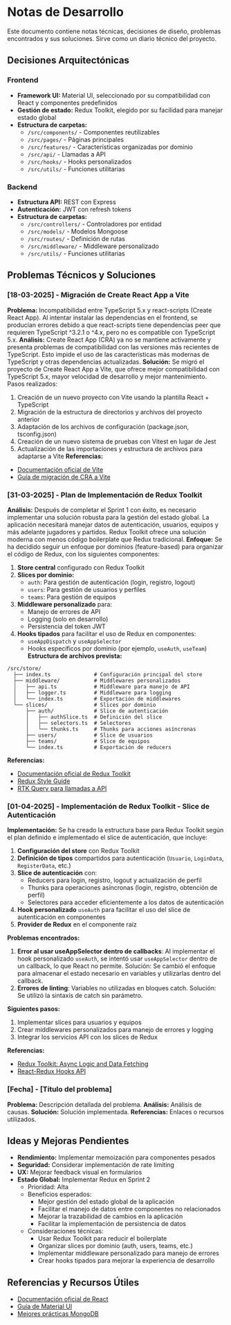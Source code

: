 # Notas de Desarrollo

Este documento contiene notas técnicas, decisiones de diseño, problemas encontrados y sus soluciones. Sirve como un diario técnico del proyecto.

## Decisiones Arquitectónicas

### Frontend
- **Framework UI:** Material UI, seleccionado por su compatibilidad con React y componentes predefinidos
- **Gestión de estado:** Redux Toolkit, elegido por su facilidad para manejar estado global
- **Estructura de carpetas:**
  - `/src/components/` - Componentes reutilizables
  - `/src/pages/` - Páginas principales
  - `/src/features/` - Características organizadas por dominio
  - `/src/api/` - Llamadas a API
  - `/src/hooks/` - Hooks personalizados
  - `/src/utils/` - Funciones utilitarias

### Backend
- **Estructura API:** REST con Express
- **Autenticación:** JWT con refresh tokens
- **Estructura de carpetas:**
  - `/src/controllers/` - Controladores por entidad
  - `/src/models/` - Modelos Mongoose
  - `/src/routes/` - Definición de rutas
  - `/src/middleware/` - Middleware personalizado
  - `/src/utils/` - Funciones utilitarias

## Problemas Técnicos y Soluciones

### [18-03-2025] - Migración de Create React App a Vite
**Problema:** Incompatibilidad entre TypeScript 5.x y react-scripts (Create React App). Al intentar instalar las dependencias en el frontend, se producían errores debido a que react-scripts tiene dependencias peer que requieren TypeScript ^3.2.1 o ^4.x, pero no es compatible con TypeScript 5.x.
**Análisis:** Create React App (CRA) ya no se mantiene activamente y presenta problemas de compatibilidad con las versiones más recientes de TypeScript. Esto impide el uso de las características más modernas de TypeScript y otras dependencias actualizadas.
**Solución:** Se migró el proyecto de Create React App a Vite, que ofrece mejor compatibilidad con TypeScript 5.x, mayor velocidad de desarrollo y mejor mantenimiento. Pasos realizados:
1. Creación de un nuevo proyecto con Vite usando la plantilla React + TypeScript
2. Migración de la estructura de directorios y archivos del proyecto anterior
3. Adaptación de los archivos de configuración (package.json, tsconfig.json)
4. Creación de un nuevo sistema de pruebas con Vitest en lugar de Jest
5. Actualización de las importaciones y estructura de archivos para adaptarse a Vite
**Referencias:** 
- [Documentación oficial de Vite](https://vitejs.dev/guide/)
- [Guía de migración de CRA a Vite](https://vitejs.dev/guide/migration-from-cra.html)

### [31-03-2025] - Plan de Implementación de Redux Toolkit
**Análisis:** Después de completar el Sprint 1 con éxito, es necesario implementar una solución robusta para la gestión del estado global. La aplicación necesitará manejar datos de autenticación, usuarios, equipos y más adelante jugadores y partidos. Redux Toolkit ofrece una solución moderna con menos código boilerplate que Redux tradicional.
**Enfoque:** Se ha decidido seguir un enfoque por dominios (feature-based) para organizar el código de Redux, con los siguientes componentes:
1. **Store central** configurado con Redux Toolkit
2. **Slices por dominio:** 
   - `auth`: Para gestión de autenticación (login, registro, logout)
   - `users`: Para gestión de usuarios y perfiles
   - `teams`: Para gestión de equipos
3. **Middleware personalizado** para:
   - Manejo de errores de API
   - Logging (solo en desarrollo)
   - Persistencia del token JWT
4. **Hooks tipados** para facilitar el uso de Redux en componentes:
   - `useAppDispatch` y `useAppSelector`
   - Hooks específicos por dominio (por ejemplo, `useAuth`, `useTeam`)
**Estructura de archivos prevista:**
```
/src/store/
  ├── index.ts              # Configuración principal del store
  ├── middleware/           # Middlewares personalizados
  │   ├── api.ts            # Middleware para manejo de API
  │   ├── logger.ts         # Middleware para logging
  │   └── index.ts          # Exportación de middlewares
  └── slices/               # Slices por dominio
      ├── auth/             # Slice de autenticación
      │   ├── authSlice.ts  # Definición del slice
      │   ├── selectors.ts  # Selectores
      │   └── thunks.ts     # Thunks para acciones asíncronas
      ├── users/            # Slice de usuarios
      ├── teams/            # Slice de equipos
      └── index.ts          # Exportación de reducers
```
**Referencias:**
- [Documentación oficial de Redux Toolkit](https://redux-toolkit.js.org/)
- [Redux Style Guide](https://redux.js.org/style-guide/style-guide)
- [RTK Query para llamadas a API](https://redux-toolkit.js.org/rtk-query/overview)

### [01-04-2025] - Implementación de Redux Toolkit - Slice de Autenticación
**Implementación:** Se ha creado la estructura base para Redux Toolkit según el plan definido e implementado el slice de autenticación, que incluye:
1. **Configuración del store** con Redux Toolkit
2. **Definición de tipos** compartidos para autenticación (`Usuario`, `LoginData`, `RegisterData`, etc.) 
3. **Slice de autenticación** con:
   - Reducers para login, registro, logout y actualización de perfil 
   - Thunks para operaciones asíncronas (login, registro, obtención de perfil)
   - Selectores para acceder eficientemente a los datos de autenticación
4. **Hook personalizado** `useAuth` para facilitar el uso del slice de autenticación en componentes
5. **Provider de Redux** en el componente raíz

**Problemas encontrados:**
1. **Error al usar useAppSelector dentro de callbacks**: Al implementar el hook personalizado `useAuth`, se intentó usar `useAppSelector` dentro de un callback, lo que React no permite. Solución: Se cambió el enfoque para almacenar el estado necesario en variables y utilizarlas dentro del callback.
2. **Errores de linting**: Variables no utilizadas en bloques catch. Solución: Se utilizó la sintaxis de catch sin parámetro.

**Siguientes pasos:**
1. Implementar slices para usuarios y equipos
2. Crear middlewares personalizados para manejo de errores y logging
3. Integrar los servicios API con los slices de Redux

**Referencias:**
- [Redux Toolkit: Async Logic and Data Fetching](https://redux-toolkit.js.org/tutorials/rtk-query)
- [React-Redux Hooks API](https://react-redux.js.org/api/hooks)

### [Fecha] - [Título del problema]
**Problema:** Descripción detallada del problema.
**Análisis:** Análisis de causas.
**Solución:** Solución implementada.
**Referencias:** Enlaces o recursos utilizados.

## Ideas y Mejoras Pendientes

- **Rendimiento:** Implementar memoización para componentes pesados
- **Seguridad:** Considerar implementación de rate limiting
- **UX:** Mejorar feedback visual en formularios
- **Estado Global:** Implementar Redux en Sprint 2
  - Prioridad: Alta
  - Beneficios esperados:
    - Mejor gestión del estado global de la aplicación
    - Facilitar el manejo de datos entre componentes no relacionados
    - Mejorar la trazabilidad de cambios en la aplicación
    - Facilitar la implementación de persistencia de datos
  - Consideraciones técnicas:
    - Usar Redux Toolkit para reducir el boilerplate
    - Organizar slices por dominio (auth, users, teams, etc.)
    - Implementar middleware personalizado para manejo de errores
    - Crear hooks tipados para mejorar la experiencia de desarrollo

## Referencias y Recursos Útiles

- [Documentación oficial de React](https://reactjs.org/docs/getting-started.html)
- [Guía de Material UI](https://mui.com/getting-started/usage/)
- [Mejores prácticas MongoDB](https://www.mongodb.com/developer/products/mongodb/mongodb-schema-design-best-practices/) 